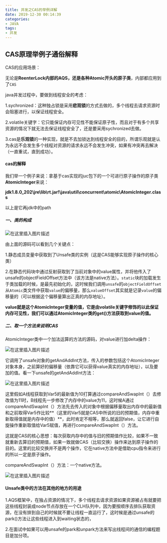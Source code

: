 ```yaml
---
title: 并发之CAS的举例详解
date: 2019-12-30 00:14:39
categories:
- JAVA
tags:
- 并发
---
```


## CAS原理举例子通俗解释

CAS的应用场景：

无论是**ReenterLock内部的AQS，还是各种Atomic开头的原子类**，内部都应用到了`CAS`

java并发过程中，要做到线程安全的考虑：

1.sychronized：这种独占锁是采用**悲观锁**的方式去做的，多个线程去请求资源时会阻塞进行，以保证线程安全。

2.volatile关键字：它只能保证内存可见性不能保证原子性，而且对于有多个共享资源的情况下就无法去保证线程安全了，还是要采用sychronized去做。

3.cas是**乐观锁**的一种实现，就是不去加锁达到线程安全的目的，所谓乐观就是认为永远不会发生多个线程对资源的请求永远不会发生冲突，如果有冲突再去解决（一直重试，直到成功）。



#### cas的解释

我们举一个例子来说：拿基于cas实现的juc包下的一个可进行原子操作的原子类**AtomicInteger**来说：

**jdk1.8.0_202\jre\lib\rt.jar!\java\util\concurrent\atomic\AtomicInteger.class**

以上是它再jdk中的path

##### 一、类的构成

![在这里插入图片描述](https://img-blog.csdnimg.cn/20200107142539127.png?x-oss-process=image/watermark,type_ZmFuZ3poZW5naGVpdGk,shadow_10,text_aHR0cHM6Ly9ibG9nLmNzZG4ubmV0L3hpYW9iYWlseA==,size_16,color_FFFFFF,t_70)

由上面的源码可以看到几个关键点：

1.静态成员变量中获取到了Unsafe类的实例（这是CAS能够实现原子操作的核心类）

2.在静态代码块中通过反射获取到了当前对象中的value属性，并将他传入了unsafe的objectFieldOffset方法中（该方法是native方法）。`static`块的加载发生于类加载的时候，是最先初始化的，这时候我们调用`unsafe`的`objectFieldOffset`从`Atomic`类文件中获取`value`的偏移量，那么`valueOffset`其实就是记录`value`的偏移量的（可以根据这个偏移量算出正真的内存地址）。

**value就是这个AtomicInteger变量的值，它是由volatile关键字修饰的以此保证内存可见性，我们可以通过AtomicInteger类的get()方法获取到value的值。**

##### 二、取一个方法来说明CAS

AtomicInteger类中一个加法运算的方法的源码，对value进行加delta操作：

![在这里插入图片描述](https://img-blog.csdnimg.cn/20200107142601330.png?x-oss-process=image/watermark,type_ZmFuZ3poZW5naGVpdGk,shadow_10,text_aHR0cHM6Ly9ibG9nLmNzZG4ubmV0L3hpYW9iYWlseA==,size_16,color_FFFFFF,t_70)

它调用了unsafe对象的getAndAddInt方法，传入的参数包括这个AtomicInteger对象本身，之前算好的偏移量（依靠它可以获得value真实的内存地址），以及要加的值。看一下unsafe的getAndAddInt方法：

![在这里插入图片描述](https://img-blog.csdnimg.cn/20200107142614710.png?x-oss-process=image/watermark,type_ZmFuZ3poZW5naGVpdGk,shadow_10,text_aHR0cHM6Ly9ibG9nLmNzZG4ubmV0L3hpYW9iYWlseA==,size_16,color_FFFFFF,t_70)

这里假如A线程获取到Var5的最新值为10打算通过compareAndSwapInt（）去修改值为11时，B线程先一步修改了内存中的value为11，这时候A通过compareAndSwapInt（）方法先去传入的对象中根据偏移量取出内存中的最新值和之前取得Var5作比较**（这里的Var5就是CAS中所说的旧的预期值，内存中重新取得值就是内存中的值）**，此时肯定不相等，那么就返回false，让它进行自旋操作重新取值给Var5赋值，再进行compareAndSwapInt（）方法。

这就是CAS的核心思想：每次获取内存中的值与旧的预期值作比较，如果不一致就重新去算旧的预期值，如果一致就做CAS（比较交换）操作来达到原子操作的目的。这里的比较交换并不是两个操作，它在native方法中是借助cpu指令来进行的所以一定是原子操作。

compareAndSwapInt（）方法：一个native方法。

![在这里插入图片描述](https://img-blog.csdnimg.cn/20200107142625947.png)

#### Unsafe类中的方法在其他的地方的用途

1.AQS框架中，在独占资源的情况下，多个线程去请求资源如果资源被占有就要把这些线程封装成node节点存放在一个CLH队列中，因为要按顺序去排队获取资源，在没有排到自己的时候就不要让线程一直运行了，这时候是通过unsafe的park()方法让这些线程进入到waiting状态的，

2.在面试中如果可以用unsafe的park和unpark方法来写出线程间的通信的编程题目是加分项。
